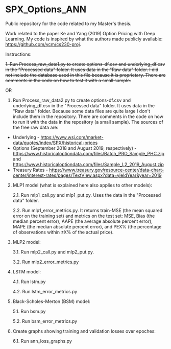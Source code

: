 # SPX_Options_ANN
Public repository for the code related to my Master's thesis.

Work related to the paper Ke and Yang (2019) Option Pricing with Deep Learning. My code is inspired by what the authors made publicly available: https://github.com/ycm/cs230-proj.

Instructions:

~~1. Run Process_raw_data1.py to create options-df.csv and underlying_df.csv in the "Processed data" folder. It uses data in the "Raw data" folder.
I did not include the database used in this file because it is proprietary. There are comments in the code on how to test it with a small sample.~~

OR

1. Run Process_raw_data2.py to create options-df.csv and underlying_df.csv in the "Processed data" folder. It uses data in the "Raw data" folder. Because some data files are quite large I don't include them in the repository. There are comments in the code on how to run it with the data in the repository (a small sample). The sources of the free raw data are:
 * Underlying - https://www.wsj.com/market-data/quotes/index/SPX/historical-prices
 * Options (September 2018 and August 2019, respectively) - https://www.historicaloptiondata.com/files/Batch_PRO_Sample_PHC.zip and https://www.historicaloptiondata.com/files/Sample_L2_2019_August.zip
 * Treasury Rates - https://www.treasury.gov/resource-center/data-chart-center/interest-rates/pages/TextView.aspx?data=yieldYear&year=2019  

2. MLP1 model (what is explained here also applies to other models): 

    2.1. Run mlp1_call.py and mlp1_put.py. Uses the data in the "Processed data" folder.

    2.2. Run mlp1_error_metrics.py. It returns train-MSE (the mean squared error on the training set) and metrics on the test set: MSE, Bias (the median percent error), AAPE (the average absolute percent error), MAPE (the median absolute percent error), and PEX% (the percentage of observations within ±X% of the actual price).   
 
3. MLP2 model: 
        
    3.1. Run mlp2_call.py and mlp2_put.py.
       		
    3.2. Run mlp2_error_metrics.py

4. LSTM model:
        
    4.1. Run lstm.py

    4.2. Run lstm_error_metrics.py

5. Black-Scholes-Merton (BSM) model:

    5.1. Run bsm.py

    5.2. Run bsm_error_metrics.py

6. Create graphs showing training and validation losses over epoches:

    6.1. Run ann_loss_graphs.py

